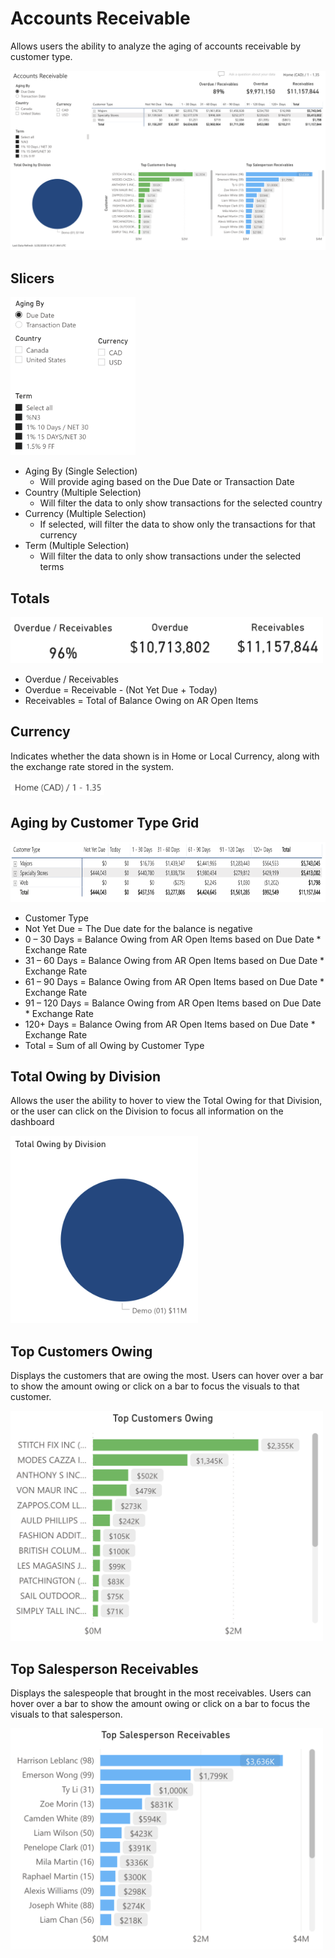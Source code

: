 <!-- markdownlint-disable MD033 -->

# Accounts Receivable

Allows users the ability to analyze the aging of accounts receivable by customer type.

![Image](../assets/img/accounts-receivable.png)

## Slicers

<img src="../assets/img/accounts-receivable-slicers.png" width="200" height="253" />

* Aging By (Single Selection)
  * Will provide aging based on the Due Date or Transaction Date
* Country (Multiple Selection)
  * Will filter the data to only show transactions for the selected country
* Currency (Multiple Selection)
  * If selected, will filter the data to show only the transactions for that currency
* Term (Multiple Selection)
  * Will filter the data to only show transactions under the selected terms

## Totals

<img src="../assets/img/accounts-receivable-totals.png" width="500" height="74" />

* Overdue / Receivables
* Overdue = Receivable - (Not Yet Due + Today)
* Receivables = Total of Balance Owing on AR Open Items

## Currency

Indicates whether the data shown is in Home or Local Currency, along with the exchange rate stored in the system.

<img src="../assets/img/accounts-receivable-currency.png" width="150" height="23" />

## Aging by Customer Type Grid

<img src="../assets/img/accounts-receivable-aging-customer-type.png" width="800" height="96" />

* Customer Type
* Not Yet Due = The Due date for the balance is negative 
* 0 – 30 Days = Balance Owing from AR Open Items based on Due Date * Exchange Rate
* 31 – 60 Days = Balance Owing from AR Open Items based on Due Date * Exchange Rate
* 61 – 90 Days = Balance Owing from AR Open Items based on Due Date * Exchange Rate
* 91 – 120 Days = Balance Owing from AR Open Items based on Due Date * Exchange Rate
* 120+ Days = Balance Owing from AR Open Items based on Due Date * Exchange Rate
* Total = Sum of all Owing by Customer Type

## Total Owing by Division

Allows the user the ability to hover to view the Total Owing for that Division, or the user can click on the Division to focus all information on the dashboard

<img src="../assets/img/accounts-receivable-by-division.png" width="300" height="300" />

## Top Customers Owing

Displays the customers that are owing the most. Users can hover over a bar to show the amount owing or click on a bar to focus the visuals to that customer.

<img src="../assets/img/accounts-receivable-top-customers-owing.png" width="500" height="368" />

## Top Salesperson Receivables

Displays the salespeople that brought in the most receivables. Users can hover over a bar to show the amount owing or click on a bar to focus the visuals to that salesperson.

<img src="../assets/img/accounts-receivable-top-salesperson-receivables.png" width="500" height="354" />
